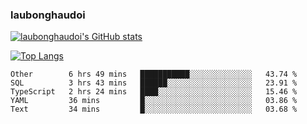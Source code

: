 ### laubonghaudoi

[![laubonghaudoi's GitHub stats](https://github-readme-stats.vercel.app/api?username=laubonghaudoi&count_private=true&show_icons=true)](https://github.com/laubonghaudoi/github-readme-stats)

[![Top Langs](https://github-readme-stats.vercel.app/api/top-langs/?username=laubonghaudoi&layout=compact)](https://github.com/laubonghaudoi/github-readme-stats)

<!--START_SECTION:waka-->
```text
Other        6 hrs 49 mins   ███████████░░░░░░░░░░░░░░   43.74 % 
SQL          3 hrs 43 mins   ██████░░░░░░░░░░░░░░░░░░░   23.91 % 
TypeScript   2 hrs 24 mins   ████░░░░░░░░░░░░░░░░░░░░░   15.46 % 
YAML         36 mins         █░░░░░░░░░░░░░░░░░░░░░░░░   03.86 % 
Text         34 mins         █░░░░░░░░░░░░░░░░░░░░░░░░   03.68 % 
```
<!--END_SECTION:waka-->
